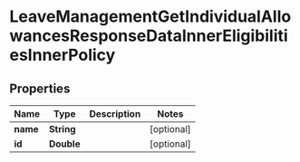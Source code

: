 

# LeaveManagementGetIndividualAllowancesResponseDataInnerEligibilitiesInnerPolicy


## Properties

| Name | Type | Description | Notes |
|------------ | ------------- | ------------- | -------------|
|**name** | **String** |  |  [optional] |
|**id** | **Double** |  |  [optional] |



